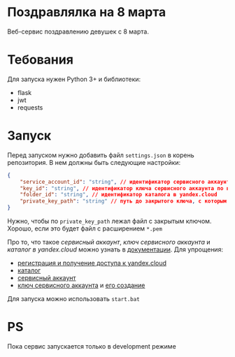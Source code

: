 # Поздравлялка на 8 марта

Веб-сервис поздравлению девушек с 8 марта.

# Тебования
Для запуска нужен Python 3+ и библиотеки:
* flask
* jwt
* requests

# Запуск

Перед запуском нужно добавить файл `settings.json` в корень репозитория. В нем должны быть следующие настройки:
```json
{
    "service_account_id": "string", // идентификатор сервисного аккаунта в yandex.cloud 
    "key_id": "string", // идентификатор ключа сервисного аккаунта по которому будет проходить авторизация
    "folder_id": "string", // идентификатор каталога в yandex.cloud
    "private_key_path": "string" // путь до закрытого ключа, с которым связан `key_id`
}
```
Нужно, чтобы по `private_key_path` лежал файл с закрытым ключом. Хорошо, если это будет файл с расширением `*.pem`

Про то, что такое *сервисный аккаунт*, *ключ сервисного аккаунта* и *каталог в yandex.cloud* можно узнать в [документации](https://cloud.yandex.ru/docs). Для упрощения:
* [регистрация и получение доступа к yandex.cloud](https://cloud.yandex.ru/docs/billing/quickstart/)
* [каталог](https://cloud.yandex.ru/docs/resource-manager/quickstart)
* [сервисный аккаунт](https://cloud.yandex.ru/docs/iam/concepts/users/service-accounts)
* [ключ сервисного аккаунта](https://cloud.yandex.ru/docs/iam/concepts/authorization/key) и [его создание](https://cloud.yandex.ru/docs/iam/operations/iam-token/create-for-sa#keys-create)

Для запуска можно использовать `start.bat`

# PS

Пока сервис запускается только в development режиме